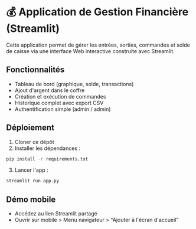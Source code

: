 # 💰 Application de Gestion Financière (Streamlit)

Cette application permet de gérer les entrées, sorties, commandes et solde de caisse via une interface Web interactive construite avec Streamlit.

## Fonctionnalités

- Tableau de bord (graphique, solde, transactions)
- Ajout d'argent dans le coffre
- Création et exécution de commandes
- Historique complet avec export CSV
- Authentification simple (admin / admin)

## Déploiement

1. Cloner ce dépôt
2. Installer les dépendances :
```bash
pip install -r requirements.txt
```
3. Lancer l'app :
```bash
streamlit run app.py
```

## Démo mobile

- Accédez au lien Streamlit partagé
- Ouvrir sur mobile > Menu navigateur > "Ajouter à l'écran d'accueil"